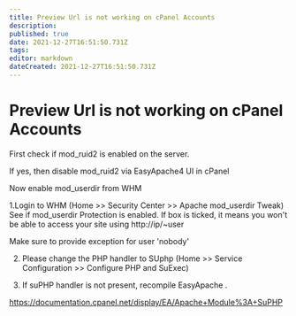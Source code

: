 ```yaml
---
title: Preview Url is not working on cPanel Accounts
description: 
published: true
date: 2021-12-27T16:51:50.731Z
tags: 
editor: markdown
dateCreated: 2021-12-27T16:51:50.731Z
---
```


# Preview Url is not working on cPanel Accounts


First check if mod_ruid2 is enabled on the server.

If yes, then disable mod_ruid2 via EasyApache4 UI in cPanel

Now enable mod_userdir from WHM

1.Login to WHM
(Home >> Security Center >> Apache mod_userdir Tweak)
See if mod_userdir Protection is enabled. If box is ticked, it means you won't be able to access your site using http://ip/~user

Make sure to provide exception for user 'nobody'

2. Please change the PHP handler to SUphp
(Home >> Service Configuration >> Configure PHP and SuExec)

3. If suPHP handler is not present, recompile EasyApache .

https://documentation.cpanel.net/display/EA/Apache+Module%3A+SuPHP